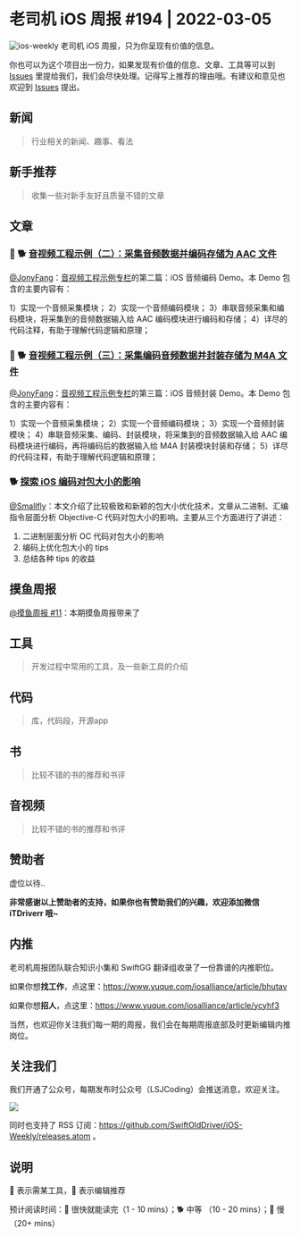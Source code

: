 # 老司机 iOS 周报 #194 | 2022-03-05

![ios-weekly](https://github.com/SwiftOldDriver/iOS-Weekly/blob/master/assets/ios-weekly.png?raw=true)
老司机 iOS 周报，只为你呈现有价值的信息。

你也可以为这个项目出一份力，如果发现有价值的信息、文章、工具等可以到 [Issues](https://github.com/SwiftOldDriver/iOS-Weekly/issues) 里提给我们，我们会尽快处理。记得写上推荐的理由哦。有建议和意见也欢迎到 [Issues](https://github.com/SwiftOldDriver/iOS-Weekly/issues) 提出。

## 新闻

> 行业相关的新闻、趣事、看法

## 新手推荐

> 收集一些对新手友好且质量不错的文章

## 文章

### 🌟 🐕 [音视频工程示例（二）：采集音频数据并编码存储为 AAC 文件](https://mp.weixin.qq.com/s/q4n1dYTjcJVJolX-Wrdr9Q)

[@JonyFang](https://github.com/JonyFang)：[音视频工程示例专栏](https://mp.weixin.qq.com/mp/appmsgalbum?__biz=MjM5MTkxOTQyMQ==&action=getalbum&album_id=2273301900659851268&scene=21#wechat_redirect)的第二篇：iOS 音频编码 Demo。本 Demo 包含的主要内容有：

1）实现一个音频采集模块；
2）实现一个音频编码模块；
3）串联音频采集和编码模块，将采集到的音频数据输入给 AAC 编码模块进行编码和存储；
4）详尽的代码注释，有助于理解代码逻辑和原理；

### 🌟 🐕 [音视频工程示例（三）：采集编码音频数据并封装存储为 M4A 文件](https://mp.weixin.qq.com/s/R86qnQAi2njr6k7tFvTF-w)

[@JonyFang](https://github.com/JonyFang)：[音视频工程示例专栏](https://mp.weixin.qq.com/mp/appmsgalbum?__biz=MjM5MTkxOTQyMQ==&action=getalbum&album_id=2273301900659851268&scene=21#wechat_redirect)的第三篇：iOS 音频封装 Demo。本 Demo 包含的主要内容有：

1）实现一个音频采集模块；
2）实现一个音频编码模块；
3）实现一个音频封装模块；
4）串联音频采集、编码、封装模块，将采集到的音频数据输入给 AAC 编码模块进行编码，再将编码后的数据输入给 M4A 封装模块封装和存储；
5）详尽的代码注释，有助于理解代码逻辑和原理；

### 🐕 [探索 iOS 编码对包大小的影响](https://mp.weixin.qq.com/s/3Z_IFBpjwDTrB6ynu2bKcQ)

[@Smallfly](https://github.com/iostalks)：本文介绍了比较极致和新颖的包大小优化技术，文章从二进制、汇编指令层面分析 Objective-C 代码对包大小的影响。主要从三个方面进行了讲述：

1. 二进制层面分析 OC 代码对包大小的影响
2. 编码上优化包大小的 tips
3. 总结各种 tips 的收益

## 摸鱼周报

[@摸鱼周报 #11](https://mp.weixin.qq.com/s/hE9wYlLX8F1sKjIF5eIPVQ)：本期摸鱼周报带来了

## 工具

> 开发过程中常用的工具，及一些新工具的介绍

## 代码

> 库，代码段，开源app

## 书

> 比较不错的书的推荐和书评

## 音视频

> 比较不错的书的推荐和书评

## 赞助者

虚位以待..

**非常感谢以上赞助者的支持，如果你也有赞助我们的兴趣，欢迎添加微信 iTDriverr 哦~**

## 内推

老司机周报团队联合知识小集和 SwiftGG 翻译组收录了一份靠谱的内推职位。

如果你想**找工作**，点这里：https://www.yuque.com/iosalliance/article/bhutav

如果你想**招人**，点这里：https://www.yuque.com/iosalliance/article/ycyhf3

当然，也欢迎你关注我们每一期的周报，我们会在每期周报底部及时更新编辑内推岗位。

## 关注我们

我们开通了公众号，每期发布时公众号（LSJCoding）会推送消息，欢迎关注。

![](https://github.com/SwiftOldDriver/iOS-Weekly/blob/master/assets/qrcode_for_wechat.jpg?raw=true)

同时也支持了 RSS 订阅：https://github.com/SwiftOldDriver/iOS-Weekly/releases.atom 。

## 说明

🚧 表示需某工具，🌟 表示编辑推荐

预计阅读时间：🐎 很快就能读完（1 - 10 mins）；🐕 中等 （10 - 20 mins）；🐢 慢（20+ mins）
